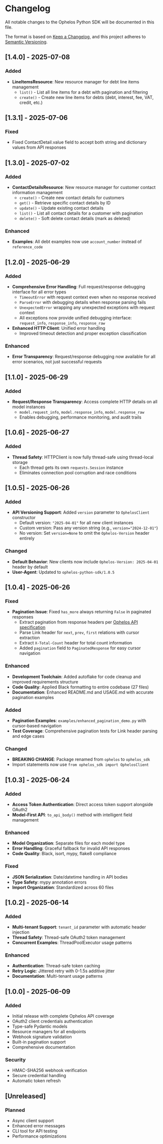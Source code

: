 # Changelog

All notable changes to the Ophelos Python SDK will be documented in this file.

The format is based on [Keep a Changelog](https://keepachangelog.com/en/1.0.0/),
and this project adheres to [Semantic Versioning](https://semver.org/spec/v2.0.0.html).

## [1.4.0] - 2025-07-08

### Added
- **LineItemsResource**: New resource manager for debt line items management
  - `list()` - List all line items for a debt with pagination and filtering
  - `create()` - Create new line items for debts (debt, interest, fee, VAT, credit, etc.)

## [1.3.1] - 2025-07-06

### Fixed
- Fixed ContactDetail.value field to accept both string and dictionary values from API responses

## [1.3.0] - 2025-07-02

### Added
- **ContactDetailsResource**: New resource manager for customer contact information management
  - `create()` - Create new contact details for customers
  - `get()` - Retrieve specific contact details by ID
  - `update()` - Update existing contact details
  - `list()` - List all contact details for a customer with pagination
  - `delete()` - Soft delete contact details (mark as deleted)

### Enhanced
- **Examples**: All debt examples now use `account_number` instead of `reference_code`

## [1.2.0] - 2025-06-29

### Added
- **Comprehensive Error Handling**: Full request/response debugging interface for all error types
  - `TimeoutError` with request context even when no response received
  - `ParseError` with debugging details when response parsing fails
  - `UnexpectedError` wrapping any unexpected exceptions with request context
  - All exceptions now provide unified debugging interface: `request_info`, `response_info`, `response_raw`
- **Enhanced HTTP Client**: Unified error handling
  - Improved timeout detection and proper exception classification

### Enhanced
- **Error Transparency**: Request/response debugging now available for all error scenarios, not just successful requests

## [1.1.0] - 2025-06-29

### Added
- **Request/Response Transparency**: Access complete HTTP details on all model instances
  - `model.request_info`, `model.response_info`, `model.response_raw`
  - Enables debugging, performance monitoring, and audit trails


## [1.0.6] - 2025-06-27

### Added
- **Thread Safety**: HTTPClient is now fully thread-safe using thread-local storage
  - Each thread gets its own `requests.Session` instance
  - Eliminates connection pool corruption and race conditions

## [1.0.5] - 2025-06-26

### Added
- **API Versioning Support**: Added `version` parameter to `OphelosClient` constructor
  - Default version: `"2025-04-01"` for all new client instances
  - Custom version: Pass any version string (e.g., `version="2024-12-01"`)
  - No version: Set `version=None` to omit the `Ophelos-Version` header entirely

### Changed
- **Default Behavior**: New clients now include `Ophelos-Version: 2025-04-01` header by default
- **User-Agent**: Updated to `ophelos-python-sdk/1.0.5`

## [1.0.4] - 2025-06-26

### Fixed
- **Pagination Issue**: Fixed `has_more` always returning `False` in paginated responses
  - Extract pagination from response headers per [Ophelos API specification](https://ophelos-api.readme.io/reference/pagination)
  - Parse Link header for `next`, `prev`, `first` relations with cursor extraction
  - Extract `X-Total-Count` header for total count information
  - Added `pagination` field to `PaginatedResponse` for easy cursor navigation

### Enhanced
- **Development Toolchain**: Added autoflake for code cleanup and improved requirements structure
- **Code Quality**: Applied Black formatting to entire codebase (27 files)
- **Documentation**: Enhanced README.md and USAGE.md with accurate pagination examples

### Added
- **Pagination Examples**: `examples/enhanced_pagination_demo.py` with cursor-based navigation
- **Test Coverage**: Comprehensive pagination tests for Link header parsing and edge cases

### Changed
- **BREAKING CHANGE**: Package renamed from `ophelos` to `ophelos_sdk`
- Import statements now use `from ophelos_sdk import OphelosClient`

## [1.0.3] - 2025-06-24

### Added
- **Access Token Authentication**: Direct access token support alongside OAuth2
- **Model-First API**: `to_api_body()` method with intelligent field management

### Enhanced
- **Model Organization**: Separate files for each model type
- **Error Handling**: Graceful fallback for invalid API responses
- **Code Quality**: Black, isort, mypy, flake8 compliance

### Fixed
- **JSON Serialization**: Date/datetime handling in API bodies
- **Type Safety**: mypy annotation errors
- **Import Organization**: Standardized across 60 files

## [1.0.2] - 2025-06-14

### Added
- **Multi-tenant Support**: `tenant_id` parameter with automatic header injection
- **Thread Safety**: Thread-safe OAuth2 token management
- **Concurrent Examples**: ThreadPoolExecutor usage patterns

### Enhanced
- **Authentication**: Thread-safe token caching
- **Retry Logic**: Jittered retry with 0-1.5s additive jitter
- **Documentation**: Multi-tenant usage patterns

## [1.0.0] - 2025-06-09

### Added
- Initial release with complete Ophelos API coverage
- OAuth2 client credentials authentication
- Type-safe Pydantic models
- Resource managers for all endpoints
- Webhook signature validation
- Built-in pagination support
- Comprehensive documentation

### Security
- HMAC-SHA256 webhook verification
- Secure credential handling
- Automatic token refresh

## [Unreleased]

### Planned
- Async client support
- Enhanced error messages
- CLI tool for API testing
- Performance optimizations
